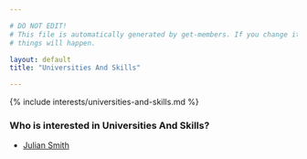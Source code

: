 ```yaml
---

# DO NOT EDIT!
# This file is automatically generated by get-members. If you change it, bad
# things will happen.

layout: default
title: "Universities And Skills"

---
```


{% include interests/universities-and-skills.md %}

### Who is interested in Universities And Skills?


* [Julian Smith](members/julian-smith.html)

